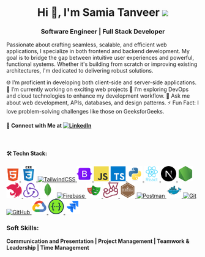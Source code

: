 <h1 align="center">Hi 👋, I'm Samia Tanveer <img src="https://encrypted-tbn0.gstatic.com/images?q=tbn:ANd9GcQlujGA1cdBU5OWhUYv6AmECqE6HbmH9OQdTxxoW95yTBdiksWMOmbhIZ8&s" width="50"/></h1> <h3 align="center">Software Engineer | Full Stack Developer</h3>
<p align="left"> Passionate about crafting seamless, scalable, and efficient web applications, I specialize in both frontend and backend development. My goal is to bridge the gap between intuitive user experiences and powerful, functional systems. Whether it's building from scratch or improving existing architectures, I'm dedicated to delivering robust solutions. </p>
<!-- <div align="center"> <img src="https://media.giphy.com/media/M9gbBd9nbDrOTu1Mqx/giphy.gif" width="50"/> </div> -->
🌐 I’m proficient in developing both client-side and server-side applications.
🔭 I’m currently working on exciting web projects
🌱 I’m exploring DevOps and cloud technologies to enhance my development workflow.
💬 Ask me about web development, APIs, databases, and design patterns.
⚡ Fun Fact: I love problem-solving challenges like those on GeeksforGeeks.

<h4> 🔗 Connect with Me at  <a href="https://www.linkedin.com/in/samia-tanveer-0bbba0214" target="_blank"> <img src="https://img.shields.io/badge/-LinkedIn-0077B5?style=flat-square&logo=linkedin&logoColor=white" alt="LinkedIn"/></a> </h4>
<img src="https://komarev.com/ghpvc/?username=samiatanveer&style=flat-square&color=blue" alt=""/>

<h4>🛠 Techn Stack:</h4>
<p align="left">
    <a href="https://www.w3.org/html/" target="_blank" rel="noreferrer">
    <img src="https://raw.githubusercontent.com/devicons/devicon/master/icons/html5/html5-original.svg" alt="HTML5" width="34" height="34" title="HTML5"/>
  </a>
    <a href="https://www.w3schools.com/css/" target="_blank" rel="noreferrer">
    <img src="https://raw.githubusercontent.com/devicons/devicon/master/icons/css3/css3-original-wordmark.svg" alt="CSS3" width="40" height="40" title="CSS3"/>
  </a>
    <a href="https://tailwindcss.com/" target="_blank" rel="noreferrer">
    <img src="https://www.vectorlogo.zone/logos/tailwindcss/tailwindcss-icon.svg" alt="TailwindCSS" width="40" height="40" title="Tailwind CSS"/>
  </a>
    <a href="https://getbootstrap.com" target="_blank" rel="noreferrer">
    <img src="https://raw.githubusercontent.com/devicons/devicon/master/icons/bootstrap/bootstrap-original.svg" alt="Bootstrap" width="40" height="40" title="Bootstrap"/>
  </a>
  <a href="https://developer.mozilla.org/en-US/docs/Web/JavaScript" target="_blank" rel="noreferrer">
    <img src="https://github.com/devicons/devicon/blob/master/icons/javascript/javascript-original.svg" title="JavaScript" alt="JavaScript" width="40" height="40"/>
  </a>
  <a href="https://www.typescriptlang.org/" target="_blank" rel="noreferrer">
    <img src="https://raw.githubusercontent.com/devicons/devicon/master/icons/typescript/typescript-original.svg" alt="TypeScript" width="40" height="40" title="TypeScript"/>
  </a>
  <a href="https://www.python.org/" target="_blank" rel="noreferrer">
    <img src="https://raw.githubusercontent.com/devicons/devicon/master/icons/python/python-original.svg" alt="Python" width="40" height="40" title="Python"/>
  </a>
  <a href="https://reactjs.org/" target="_blank" rel="noreferrer">
    <img src="https://raw.githubusercontent.com/devicons/devicon/master/icons/react/react-original-wordmark.svg" alt="ReactJs" width="40" height="40" title="ReactJS"/>
  </a>
  <a href="https://nextjs.org/" target="_blank" rel="noreferrer">
    <img src="https://github.com/devicons/devicon/blob/master/icons/nextjs/nextjs-original.svg" alt="NextJs 13 & 14" width="40" height="40" title="Next.js"/>
  </a>
  <a href="https://nodejs.org/" target="_blank" rel="noreferrer">
    <img src="https://github.com/devicons/devicon/blob/master/icons/nodejs/nodejs-original.svg" alt="NodeJs" width="40" height="40" title="Node.js"/>
  </a>
  <a href="https://nestjs.com/" target="_blank" rel="noreferrer">
    <img src="https://github.com/devicons/devicon/blob/master/icons/nestjs/nestjs-original.svg" alt="NestJs" width="40" height="40" title="NestJS"/>
  </a>
    <a href="https://redux.js.org/" target="_blank" rel="noreferrer">
    <img src="https://github.com/devicons/devicon/blob/master/icons/redux/redux-original.svg" alt="Redux" width="40" height="40" title="Redux"/>
  </a>
  <a href="https://www.mongodb.com/" target="_blank" rel="noreferrer">
    <img src="https://github.com/devicons/devicon/blob/master/icons/mongodb/mongodb-original.svg" alt="MongoDB" width="40" height="40" title="MongoDB"/>
  </a>
  <a href="https://firebase.google.com/" target="_blank" rel="noreferrer">
    <img src="https://www.vectorlogo.zone/logos/firebase/firebase-icon.svg" alt="Firebase" width="40" height="40" title="Firebase"/>
  </a>
  <a href="https://playwright.dev/" target="_blank" rel="noreferrer">
    <img src="https://raw.githubusercontent.com/devicons/devicon/master/icons/playwright/playwright-original.svg" alt="Playwright" width="40" height="40" title="Playwright"/>
  </a>
  <a href="https://jestjs.io/" target="_blank" rel="noreferrer">
    <img src="https://raw.githubusercontent.com/devicons/devicon/master/icons/jest/jest-plain.svg" alt="Jest" width="40" height="40" title="Jest"/>
  </a>
  <a href="https://mochajs.org/" target="_blank" rel="noreferrer">
    <img src="https://raw.githubusercontent.com/devicons/devicon/master/icons/mocha/mocha-plain.svg" alt="Mocha" width="40" height="40" title="Mocha"/>
  </a>
  <a href="https://www.postman.com/" target="_blank" rel="noreferrer">
    <img src="https://www.vectorlogo.zone/logos/getpostman/getpostman-icon.svg" alt="Postman" width="40" height="40" title="Postman"/>
  </a>
  <a href="https://www.docker.com/" target="_blank" rel="noreferrer">
    <img src="https://github.com/devicons/devicon/blob/master/icons/docker/docker-original.svg" alt="Docker" width="40" height="40" title="Docker"/>
  </a>
  <a href="https://git-scm.com/" target="_blank" rel="noreferrer">
    <img src="https://www.vectorlogo.zone/logos/git-scm/git-scm-icon.svg" alt="Git" width="40" height="40" title="Git"/>
  </a>
  <a href="https://github.com/" target="_blank" rel="noreferrer">
    <img src="https://www.vectorlogo.zone/logos/github/github-icon.svg" alt="GitHub" width="40" height="40" title="GitHub"/>
  </a>
  <a href="https://cloud.google.com/" target="_blank" rel="noreferrer">
    <img src="https://github.com/devicons/devicon/blob/master/icons/googlecloud/googlecloud-original.svg" alt="Googlecloud" width="40" height="40" title="Googlecloud"/>
  </a>
  <a href="https://swagger.io/" target="_blank" rel="noreferrer">
    <img src="https://github.com/devicons/devicon/blob/master/icons/swagger/swagger-original.svg" alt="Swagger" width="40" height="40" title="Swagger"/>
  </a>
    <a href="https://www.atlassian.com/software/jira" target="_blank" rel="noreferrer">
    <img src="https://github.com/devicons/devicon/blob/master/icons/jira/jira-original.svg" alt="Jira" width="40" height="40" title="Jira"/>
  </a>
<!--     <a href="https://www.gnu.org/software/bash/" target="_blank" rel="noreferrer">
    <img src="https://www.vectorlogo.zone/logos/gnu_bash/gnu_bash-ar21.svg" alt="CLI" width="40" height="40" title="CLI"/>
  </a> -->
</p>

<h3 align="left">Soft Skills:</h3>
<p align="left">
  <strong>Communication and Presentation | Project Management | Teamwork & Leadership | Time Management</strong>
</p>
